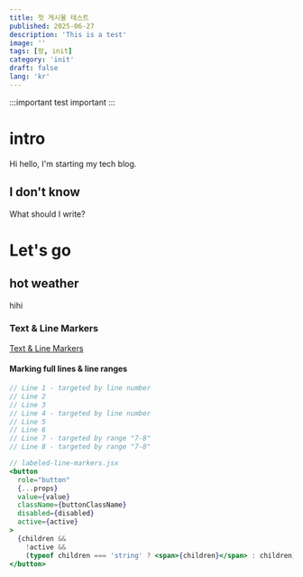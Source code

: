 ```yaml
---
title: 첫 게시물 테스트
published: 2025-06-27
description: 'This is a test'
image: ''
tags: [랑, init]
category: 'init'
draft: false 
lang: 'kr'
---
```


:::important
test important
:::

# intro

Hi hello, I'm starting my tech blog.

## I don't know

What should I write?

# Let's go

## hot weather

hihi

### Text & Line Markers

[Text & Line Markers](https://expressive-code.com/key-features/text-markers/)

#### Marking full lines & line ranges

```js {1, 4, 7-8}
// Line 1 - targeted by line number
// Line 2
// Line 3
// Line 4 - targeted by line number
// Line 5
// Line 6
// Line 7 - targeted by range "7-8"
// Line 8 - targeted by range "7-8"
```

```jsx {"1":5} del={"2":7-8} ins={"3":10-12}
// labeled-line-markers.jsx
<button
  role="button"
  {...props}
  value={value}
  className={buttonClassName}
  disabled={disabled}
  active={active}
>
  {children &&
    !active &&
    (typeof children === 'string' ? <span>{children}</span> : children)}
</button>
```
